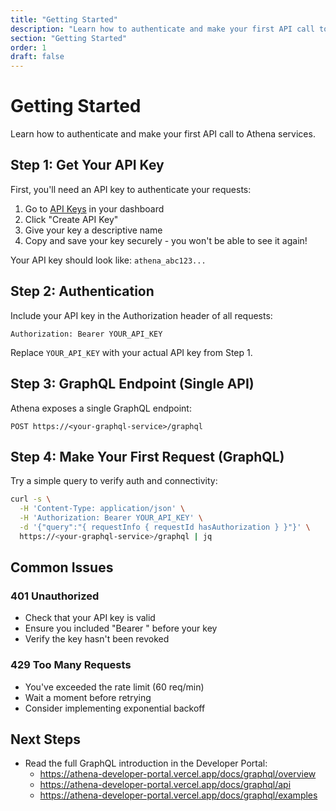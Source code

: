 ```yaml
---
title: "Getting Started"
description: "Learn how to authenticate and make your first API call to Athena services"
section: "Getting Started"
order: 1
draft: false
---
```


# Getting Started

Learn how to authenticate and make your first API call to Athena services.

## Step 1: Get Your API Key

First, you'll need an API key to authenticate your requests:

1. Go to [API Keys](https://app.athena.radicalsymmetry.com/dashboard/api-keys) in your dashboard
2. Click "Create API Key"
3. Give your key a descriptive name
4. Copy and save your key securely - you won't be able to see it again!

Your API key should look like: `athena_abc123...`

## Step 2: Authentication

Include your API key in the Authorization header of all requests:

```
Authorization: Bearer YOUR_API_KEY
```

Replace `YOUR_API_KEY` with your actual API key from Step 1.

## Step 3: GraphQL Endpoint (Single API)

Athena exposes a single GraphQL endpoint:

```
POST https://<your-graphql-service>/graphql
```

## Step 4: Make Your First Request (GraphQL)

Try a simple query to verify auth and connectivity:

```bash
curl -s \
  -H 'Content-Type: application/json' \
  -H 'Authorization: Bearer YOUR_API_KEY' \
  -d '{"query":"{ requestInfo { requestId hasAuthorization } }"}' \
  https://<your-graphql-service>/graphql | jq
```

## Common Issues

### 401 Unauthorized
- Check that your API key is valid
- Ensure you included "Bearer " before your key
- Verify the key hasn't been revoked

### 429 Too Many Requests
- You've exceeded the rate limit (60 req/min)
- Wait a moment before retrying
- Consider implementing exponential backoff

## Next Steps

- Read the full GraphQL introduction in the Developer Portal:
  - https://athena-developer-portal.vercel.app/docs/graphql/overview
  - https://athena-developer-portal.vercel.app/docs/graphql/api
  - https://athena-developer-portal.vercel.app/docs/graphql/examples

